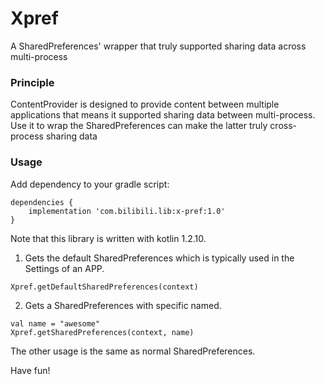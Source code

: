 Xpref
====

A SharedPreferences' wrapper that truly supported sharing data across multi-process

### Principle

ContentProvider is designed to provide content between multiple applications that means it supported
sharing data between multi-process. Use it to wrap the SharedPreferences can make the latter truly
cross-process sharing data

### Usage

Add dependency to your gradle script:

```
dependencies {
    implementation 'com.bilibili.lib:x-pref:1.0'
}
```

Note that this library is written with kotlin 1.2.10.

1. Gets the default SharedPreferences which is typically used in the Settings of an APP.

```
Xpref.getDefaultSharedPreferences(context)
```

2. Gets a SharedPreferences with specific named.

```
val name = "awesome"
Xpref.getSharedPreferences(context, name)
```

The other usage is the same as normal SharedPreferences.

Have fun!

